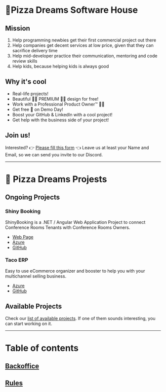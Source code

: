 # 🍕Pizza Dreams Software House

## Mission
1. Help programming newbies get their first commercial project out there
2. Help companies get decent services at low price, given that they can sacrifice delivery time
3. Help mid-developer practice their communication, mentoring and code review skills
4. Help kids, because helping kids is always good

## Why it's cool
* Real-life projects!
* Beautiful 🧚‍♀️ PREMIUM 🧚‍♀️ design for free!
* Work with a Professional Product Owner™️ 👨‍💻
* Get free 🍕 on Demo Day!
* Boost your GitHub & LinkedIn with a cool project!
* Get help with the business side of your project!

## Join us!
Interested? 👉 [Please fill this form](https://docs.google.com/forms/d/e/1FAIpQLScDTujh8LOhypLDzJVvZvBDUsUpdzOwZkCekJIuqfqkOo2ONQ/viewform) 👈
Leave us at least your Name and Email, so we can send you invite to our Discord.

---

# 🍕 Pizza Dreams Projests

## Ongoing Projects

### Shiny Booking
ShinyBooking is a .NET / Angular Web Application Project to connect Conference Rooms Tenants with Conference Rooms Owners.
* [Web Page](https://shinybooking.azurewebsites.net/)
* [Azure](https://dev.azure.com/ShinyBooking/ShinyBooking)
* [GitHub](https://github.com/maciejjankowski/pd-shiny-booking)

### Taco ERP
Easy to use eCommerce organizer and booster to help you with your multichannel selling business.
* [Azure](https://dev.azure.com/PizzaDreams/Taco%20ERP)
* [GitHub](https://github.com/maciejjankowski/pd-automatic-waffle)

## Available Projects
Check our [list of available projects](https://github.com/maciejjankowski/pizzadreams/wiki/Projects). If one of them sounds interesting, 
you can start working on it.

---

# Table of contents

## [Backoffice](https://github.com/maciejjankowski/pizzadreams/milestone/2)

## [Rules](https://github.com/maciejjankowski/pizzadreams/wiki/Rules)
